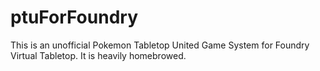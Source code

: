 # ptuForFoundry
This is an unofficial Pokemon Tabletop United Game System for Foundry Virtual Tabletop. It is heavily homebrowed.
